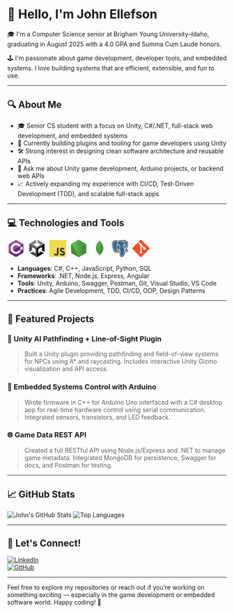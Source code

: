 # 👋 Hello, I'm John Ellefson

🎓 I'm a Computer Science senior at Brigham Young University–Idaho, graduating in August 2025 with a 4.0 GPA and Summa Cum Laude honors.

🕹️ I'm passionate about game development, developer tools, and embedded systems. I love building systems that are efficient, extensible, and fun to use.

---

## 🔍 About Me

- 🎓 Senior CS student with a focus on Unity, C#/.NET, full-stack web development, and embedded systems
- 🧠 Currently building plugins and tooling for game developers using Unity
- 🛠️ Strong interest in designing clean software architecture and reusable APIs
- 💬 Ask me about Unity game development, Arduino projects, or backend web APIs
- 📈 Actively expanding my experience with CI/CD, Test-Driven Development (TDD), and scalable full-stack apps

---

## 💻 Technologies and Tools

<div>
  <img src="https://github.com/devicons/devicon/blob/master/icons/csharp/csharp-original.svg" title="C#" alt="C#" width="40" height="40"/>&nbsp;
  <img src="https://github.com/devicons/devicon/blob/master/icons/unity/unity-original.svg" title="Unity" alt="Unity" width="40" height="40"/>&nbsp;
  <img src="https://github.com/devicons/devicon/blob/master/icons/javascript/javascript-original.svg" title="JavaScript" alt="JavaScript" width="40" height="40"/>&nbsp;
  <img src="https://github.com/devicons/devicon/blob/master/icons/nodejs/nodejs-original.svg" title="Node.js" alt="Node.js" width="40" height="40"/>&nbsp;
  <img src="https://github.com/devicons/devicon/blob/master/icons/mongodb/mongodb-original.svg" title="MongoDB" alt="MongoDB" width="40" height="40"/>&nbsp;
  <img src="https://github.com/devicons/devicon/blob/master/icons/postgresql/postgresql-original.svg" title="PostgreSQL" alt="PostgreSQL" width="40" height="40"/>&nbsp;
  <img src="https://github.com/devicons/devicon/blob/master/icons/git/git-original.svg" title="Git" alt="Git" width="40" height="40"/>&nbsp;
</div>

- **Languages**: C#, C++, JavaScript, Python, SQL
- **Frameworks**: .NET, Node.js, Express, Angular
- **Tools**: Unity, Arduino, Swagger, Postman, Git, Visual Studio, VS Code
- **Practices**: Agile Development, TDD, CI/CD, OOP, Design Patterns

---

## 🚀 Featured Projects

### 🧭 Unity AI Pathfinding + Line-of-Sight Plugin

> Built a Unity plugin providing pathfinding and field-of-view systems for NPCs using A\* and raycasting. Includes interactive Unity Gizmo visualization and API access.

### 🔧 Embedded Systems Control with Arduino

> Wrote firmware in C++ for Arduino Uno interfaced with a C# desktop app for real-time hardware control using serial communication. Integrated sensors, transistors, and LED feedback.

### 🌐 Game Data REST API

> Created a full RESTful API using Node.js/Express and .NET to manage game metadata. Integrated MongoDB for persistence, Swagger for docs, and Postman for testing.

---

## 📈 GitHub Stats

![John's GitHub Stats](https://github-readme-stats.vercel.app/api?username=JohnEllefson&show_icons=true&theme=tokyonight)
![Top Languages](https://github-readme-stats.vercel.app/api/top-langs/?username=JohnEllefson&layout=compact&theme=tokyonight)

---

## 🤝 Let's Connect!

[![LinkedIn](https://img.shields.io/badge/LinkedIn-blue?style=for-the-badge&logo=linkedin&logoColor=white)](https://www.linkedin.com/in/john-ellefson)  
[![GitHub](https://img.shields.io/badge/GitHub-grey?style=for-the-badge&logo=github&logoColor=white)](https://github.com/JohnEllefson)

---

Feel free to explore my repositories or reach out if you’re working on something exciting — especially in the game development or embedded software world. Happy coding! 🚀
